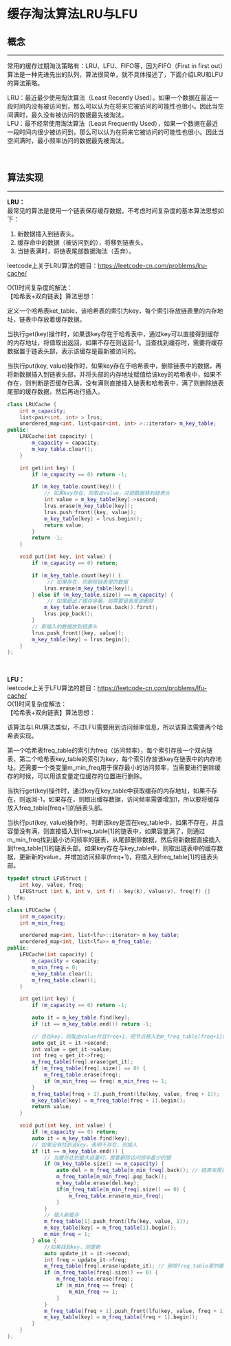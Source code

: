 # 缓存淘汰算法LRU与LFU

## 概念

---
常用的缓存过期淘汰策略有：LRU、LFU、FIFO等，因为FIFO（First in first out）算法是一种先进先出的队列，算法很简单，就不具体描述了，下面介绍LRU和LFU的算法策略。

LRU：最近最少使用淘汰算法（Least Recently Used）。如果一个数据在最近一段时间内没有被访问到，那么可以认为在将来它被访问的可能性也很小。因此当空间满时，最久没有被访问的数据最先被淘汰。  
LFU：最不经常使用淘汰算法（Least Frequently Used），如果一个数据在最近一段时间内很少被访问到，那么可以认为在将来它被访问的可能性也很小。因此当空间满时，最小频率访问的数据最先被淘汰。

</br>

## 算法实现

---

**LRU：**  
最常见的算法是使用一个链表保存缓存数据，不考虑时间复杂度的基本算法思想如下：  

1. 新数据插入到链表头。
2. 缓存命中的数据（被访问到的），将移到链表头。
3. 当链表满时，将链表尾部数据淘汰（丢弃）。

leetcode上关于LRU算法的题目：<https://leetcode-cn.com/problems/lru-cache/>  

O(1)时间复杂度的解法：  
【哈希表+双向链表】算法思想：  

定义一个哈希表ket_table，该哈希表的索引为key，每个索引存放链表里的内存地址，链表中存放着缓存数据。  

当执行get(key)操作时，如果该key存在于哈希表中，通过key可以直接得到缓存的内存地址，将值取出返回，如果不存在则返回-1。当查找到缓存时，需要将缓存数据置于链表头部，表示该缓存是最新被访问的。  

当执行put(key, value)操作时，如果key存在于哈希表中，删除链表中的数据，再将新数据插入到链表头部，并将头部的内存地址赋值给该key的哈希表中，如果不存在，则判断是否缓存已满，没有满则直接插入链表和哈希表中，满了则删除链表尾部的缓存数据，然后再进行插入。

``` C++
class LRUCache {
    int m_capacity;
    list<pair<int, int> > lrus;
    unordered_map<int, list<pair<int, int> >::iterator> m_key_table;
public:
    LRUCache(int capacity) {
        m_capacity = capacity;
        m_key_table.clear();
    }

    int get(int key) {
        if (m_capacity == 0) return -1;

        if (m_key_table.count(key)) {
            // 如果key存在，则取出value，并把数据移到链表头
            int value = m_key_table[key]->second;
            lrus.erase(m_key_table[key]);
            lrus.push_front({key, value});
            m_key_table[key] = lrus.begin();
            return value;
        }
        return -1;
    }

    void put(int key, int value) {
        if (m_capacity == 0) return;

        if (m_key_table.count(key)) {
             // 如果存在，则删除链表里的数据
            lrus.erase(m_key_table[key]);
        } else if (m_key_table.size() == m_capacity) {
             // 如果超出了缓存容量，则需要链表尾部删除
            m_key_table.erase(lrus.back().first);
            lrus.pop_back();
        }
        // 新插入的数据放到链表头
        lrus.push_front({key, value});
        m_key_table[key] = lrus.begin();
    }
};
```

</br>

**LFU：**  
leetcode上关于LFU算法的题目：<https://leetcode-cn.com/problems/lfu-cache/>  
O(1)时间复杂度解法：  
【哈希表+双向链表】算法思想：  

该算法与LRU算法类似，不过LFU需要用到访问频率信息，所以该算法需要两个哈希表实现。  

第一个哈希表freq_table的索引为freq（访问频率），每个索引存放一个双向链表，第二个哈希表key_table的索引为key，每个索引存放该key在链表中的内存地址。还需要一个类变量m_min_freq用于保存最小的访问频率，当需要进行删除缓存的时候，可以用该变量定位缓存的位置进行删除。  

当执行get(key)操作时，通过key在key_table中获取缓存的内存地址，如果不存在，则返回-1，如果存在，则取出缓存数据，访问频率需要增加1，所以要将缓存放入freq_table[freq+1]的链表头部。  

当执行put(key, value)操作时，判断该key是否在key_table中，如果不存在，并且容量没有满，则直接插入到freq_table[1]的链表中，如果容量满了，则通过m_min_freq找到最小访问频率的链表，从尾部删除数据，然后将新数据直接插入到freq_table[1]的链表头部。如果key存在与key_table中，则取出链表中的缓存数据，更新新的value，并增加访问频率(freq+1)，将插入到freq_table[1]的链表头部。

``` c++
typedef struct LFUStruct {
    int key, value, freq;
    LFUStruct (int k, int v, int f) : key(k), value(v), freq(f) {}
} lfu;

class LFUCache {
    int m_capacity;
    int m_min_freq;

    unordered_map<int, list<lfu>::iterator> m_key_table;
    unordered_map<int, list<lfu>> m_freq_table;
public:
    LFUCache(int capacity) {
        m_capacity = capacity;
        m_min_freq = 0;
        m_key_table.clear();
        m_freq_table.clear();
    }

    int get(int key) {
        if (m_capacity == 0) return -1;

        auto it = m_key_table.find(key);
        if (it == m_key_table.end()) return -1;

        // 存在key，则取出value并且freq+1，把节点移入到m_freq_table[freq+1]的链表顶部
        auto get_it = it->second;
        int value = get_it->value;
        int freq = get_it->freq;
        m_freq_table[freq].erase(get_it);
        if (m_freq_table[freq].size() == 0) {
            m_freq_table.erase(freq);
            if (m_min_freq == freq) m_min_freq += 1;
        }
        m_freq_table[freq + 1].push_front(lfu(key, value, freq + 1));
        m_key_table[key] = m_freq_table[freq + 1].begin();
        return value;
    }

    void put(int key, int value) {
        if (m_capacity == 0) return;
        auto it = m_key_table.find(key);
        // 如果没有找到该key，表明不存在，则插入
        if (it == m_key_table.end()) {
            // 当缓存达到最大容量时，需要删除访问频率最少的键
            if (m_key_table.size() >= m_capacity) {
                auto del = m_freq_table[m_min_freq].back(); // 链表末尾弹出需要删除的节点
                m_freq_table[m_min_freq].pop_back();
                m_key_table.erase(del.key);
                if(m_freq_table[m_min_freq].size() == 0) {
                    m_freq_table.erase(m_min_freq);
                }
            }
            // 插入新缓存
            m_freq_table[1].push_front(lfu(key, value, 1));
            m_key_table[key] = m_freq_table[1].begin();
            m_min_freq = 1;
        } else {
            //如果找到key，则更新
            auto update_it = it->second;
            int freq = update_it->freq;
            m_freq_table[freq].erase(update_it); // 删除freq_table里的缓存节点
            if (m_freq_table[freq].size() == 0) {
                m_freq_table.erase(freq);
                if (m_min_freq == freq) {
                    m_min_freq += 1;
                }
            }
            m_freq_table[freq + 1].push_front(lfu(key, value, freq + 1));
            m_key_table[key] = m_freq_table[freq + 1].begin();
        }
    }
};
```
